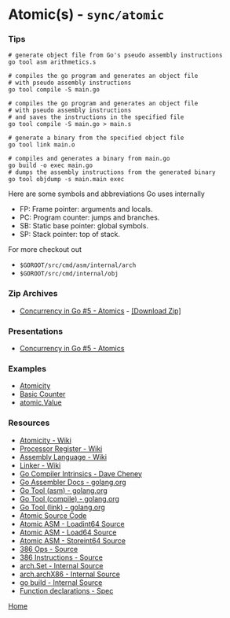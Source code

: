 # Atomic(s) - `sync/atomic`

### Tips

```shell script
# generate object file from Go's pseudo assembly instructions
go tool asm arithmetics.s

# compiles the go program and generates an object file
# with pseudo assembly instructions
go tool compile -S main.go

# compiles the go program and generates an object file
# with pseudo assembly instructions
# and saves the instructions in the specified file
go tool compile -S main.go > main.s

# generate a binary from the specified object file
go tool link main.o

# compiles and generates a binary from main.go
go build -o exec main.go
# dumps the assembly instructions from the generated binary
go tool objdump -s main.main exec
```

Here are some symbols and abbreviations Go uses internally

- FP: Frame pointer: arguments and locals.
- PC: Program counter: jumps and branches.
- SB: Static base pointer: global symbols.
- SP: Stack pointer: top of stack.

For more checkout out

- `$GOROOT/src/cmd/asm/internal/arch`
- `$GOROOT/src/cmd/internal/obj`

### Zip Archives

- [Concurrency in Go #5 - Atomics](https://youtu.be/srb6fbioEY4) - [[Download Zip]](https://github.com/golang-basics/concurrency/raw/master/archives/concurrency-5.tar.gz)

### Presentations

- [Concurrency in Go #5 - Atomics](https://github.com/golang-basics/concurrency/raw/master/presentations/5_atomics)

### Examples

- [Atomicity](https://github.com/golang-basics/concurrency/blob/master/atomics/atomicity/main.go)
- [Basic Counter](https://github.com/golang-basics/concurrency/blob/master/atomics/basic/main.go)
- [atomic.Value](https://github.com/golang-basics/concurrency/blob/master/atomics/value/main.go)

### Resources

- [Atomicity - Wiki](https://en.wikipedia.org/wiki/Linearizability#Atomic)
- [Processor Register - Wiki](https://en.wikipedia.org/wiki/Processor_register)
- [Assembly Language - Wiki](https://en.wikipedia.org/wiki/Assembly_language)
- [Linker - Wiki](https://en.wikipedia.org/wiki/Linker_(computing))
- [Go Compiler Intrinsics - Dave Cheney](https://dave.cheney.net/2019/08/20/go-compiler-intrinsics)
- [Go Assembler Docs - golang.org](https://golang.org/doc/asm)
- [Go Tool (asm) - golang.org](https://golang.org/cmd/asm/)
- [Go Tool (compile) - golang.org](https://golang.org/cmd/compile/)
- [Go Tool (link) - golang.org](https://golang.org/cmd/link/)
- [Atomic Source Code](https://github.com/golang/go/blob/master/src/runtime/internal/atomic/atomic_amd64.go#L28)
- [Atomic ASM - Loadint64 Source](https://github.com/golang/go/blob/master/src/runtime/internal/atomic/atomic_amd64.s#L19)
- [Atomic ASM - Load64 Source](https://github.com/golang/go/blob/master/src/runtime/internal/atomic/atomic_386.s#L220)
- [Atomic ASM - Storeint64 Source](https://github.com/golang/go/blob/master/src/runtime/internal/atomic/atomic_amd64.s#L180)
- [386 Ops - Source](https://github.com/golang/go/blob/master/src/cmd/compile/internal/ssa/gen/386Ops.go#L30)
- [386 Instructions - Source](https://github.com/golang/go/blob/release-branch.go1.5/src/cmd/internal/obj/x86/anames.go#L8)
- [arch.Set - Internal Source](https://github.com/golang/go/blob/master/src/cmd/asm/internal/arch/arch.go#L53)
- [arch.archX86 - Internal Source](https://github.com/golang/go/blob/master/src/cmd/asm/internal/arch/arch.go#L102)
- [go build - Internal Source](https://github.com/golang/go/blob/master/src/cmd/go/internal/work/build.go#L366)
- [Function declarations - Spec](https://golang.org/ref/spec#Function_declarations)

[Home](https://github.com/golang-basics/concurrency)
